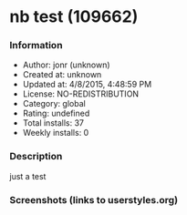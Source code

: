 # nb test (109662)

### Information
- Author: jonr (unknown)
- Created at: unknown
- Updated at: 4/8/2015, 4:48:59 PM
- License: NO-REDISTRIBUTION
- Category: global
- Rating: undefined
- Total installs: 37
- Weekly installs: 0


### Description
just a test


### Screenshots (links to userstyles.org)



